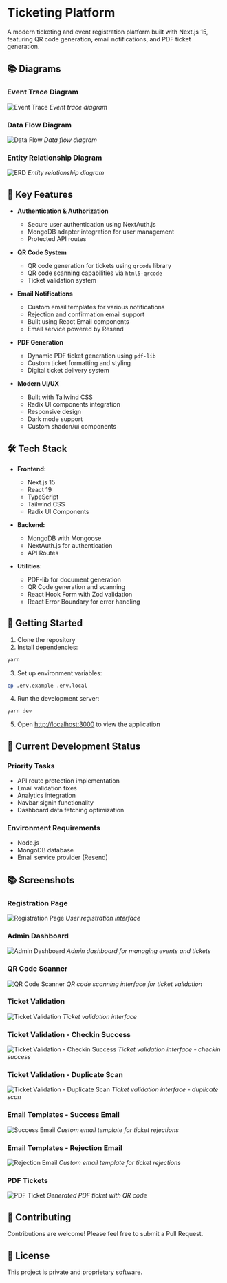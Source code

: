 # Ticketing Platform

A modern ticketing and event registration platform built with Next.js 15, featuring QR code generation, email notifications, and PDF ticket generation.

## 📚 Diagrams

### Event Trace Diagram
![Event Trace](screenshots/diagrams/Event-Trace-Diagram.png)
*Event trace diagram*

### Data Flow Diagram
![Data Flow](screenshots/diagrams/DF-Diagram.png)
*Data flow diagram*

### Entity Relationship Diagram
![ERD](screenshots/diagrams/ER-Diagram.png)
*Entity relationship diagram*

## 🚀 Key Features

- **Authentication & Authorization**
  - Secure user authentication using NextAuth.js
  - MongoDB adapter integration for user management
  - Protected API routes

- **QR Code System**
  - QR code generation for tickets using `qrcode` library
  - QR code scanning capabilities via `html5-qrcode`
  - Ticket validation system

- **Email Notifications**
  - Custom email templates for various notifications
  - Rejection and confirmation email support
  - Built using React Email components
  - Email service powered by Resend

- **PDF Generation**
  - Dynamic PDF ticket generation using `pdf-lib`
  - Custom ticket formatting and styling
  - Digital ticket delivery system

- **Modern UI/UX**
  - Built with Tailwind CSS
  - Radix UI components integration
  - Responsive design
  - Dark mode support
  - Custom shadcn/ui components

## 🛠️ Tech Stack

- **Frontend:**
  - Next.js 15
  - React 19
  - TypeScript
  - Tailwind CSS
  - Radix UI Components

- **Backend:**
  - MongoDB with Mongoose
  - NextAuth.js for authentication
  - API Routes

- **Utilities:**
  - PDF-lib for document generation
  - QR Code generation and scanning
  - React Hook Form with Zod validation
  - React Error Boundary for error handling

## 🚦 Getting Started

1. Clone the repository
2. Install dependencies:

```bash
yarn
```

3. Set up environment variables:
```bash
cp .env.example .env.local
```

4. Run the development server:
```bash
yarn dev
```

5. Open [http://localhost:3000](http://localhost:3000) to view the application

## 📝 Current Development Status

### Priority Tasks
- API route protection implementation
- Email validation fixes
- Analytics integration
- Navbar signin functionality
- Dashboard data fetching optimization

### Environment Requirements
- Node.js
- MongoDB database
- Email service provider (Resend)


## 📚 Screenshots

### Registration Page
![Registration Page](screenshots/reg-desk.png)
*User registration interface*

### Admin Dashboard
![Admin Dashboard](screenshots/admin-desk.png)
*Admin dashboard for managing events and tickets*


### QR Code Scanner
![QR Code Scanner](screenshots/scan-qr.png)
*QR code scanning interface for ticket validation*

### Ticket Validation
![Ticket Validation](screenshots/scan-qr-checkin-success.png)
*Ticket validation interface*

### Ticket Validation - Checkin Success
![Ticket Validation - Checkin Success](screenshots/scan-qr-checkin-success.png)
*Ticket validation interface - checkin success*

### Ticket Validation - Duplicate Scan
![Ticket Validation - Duplicate Scan](screenshots/scan-qr-checkin-dupe.png)
*Ticket validation interface - duplicate scan*

### Email Templates - Success Email
![Success Email](screenshots/success-email.png)
*Custom email template for ticket rejections*


### Email Templates - Rejection Email
![Rejection Email](screenshots/fail-email.png)
*Custom email template for ticket rejections*

### PDF Tickets
![PDF Ticket](screenshots/ticket-ss.jpg)
*Generated PDF ticket with QR code*

## 🤝 Contributing

Contributions are welcome! Please feel free to submit a Pull Request.

## 📄 License

This project is private and proprietary software.
